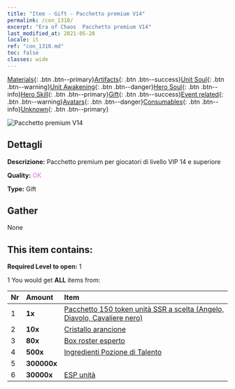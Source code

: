 ```yaml
---
title: "Item - Gift - Pacchetto premium V14"
permalink: /con_1310/
excerpt: "Era of Chaos  Pacchetto premium V14"
last_modified_at: 2021-05-28
locale: it
ref: "con_1310.md"
toc: false
classes: wide
---
```

 [Materials](/ItemsIT/){: .btn .btn--primary}[Artifacts](/ItemsIT/Artifacts/){: .btn .btn--success}[Unit Soul](/ItemsIT/UnitSoul/){: .btn .btn--warning}[Unit Awakening](/ItemsIT/UnitAwakening/){: .btn .btn--danger}[Hero Soul](/ItemsIT/HeroSoul/){: .btn .btn--info}[Hero Skill](/ItemsIT/HeroSkill/){: .btn .btn--primary}[Gift](/ItemsIT/Gift/){: .btn .btn--success}[Event related](/ItemsIT/Events/){: .btn .btn--warning}[Avatars](/ItemsIT/Avatars/){: .btn .btn--danger}[Consumables](/ItemsIT/Consumables/){: .btn .btn--info}[Unknown](/ItemsIT/Unknown/){: .btn .btn--primary}

 ![Pacchetto premium V14](/images/t/i_905014.png)

## Dettagli
 **Descrizione:** Pacchetto premium per giocatori di livello VIP 14 e superiore

 **Quality:** <span style="color: #DA70D6">OK</span>

 **Type:** Gift

## Gather

  None

## This item contains:

 **Required Level to open:** 1

 1 You would get **ALL** items  from:

  | Nr | Amount |     Item    |
  |:---|:-------|:------------|
  | 1 |  **1x** | [Pacchetto 150 token unità SSR a scelta (Angelo, Diavolo, Cavaliere nero)](/ItemsIT/con_1322/) |  | 
  | 2 |  **10x** | [Cristallo arancione](/ItemsIT/con_730/) |  | 
  | 3 |  **80x** | [Box roster esperto](/ItemsIT/con_776/) |  | 
  | 4 |  **500x** | [Ingredienti Pozione di Talento](/ItemsIT/con_1120/) |  | 
  | 5 |  **300000x** | <i class="fas fa-coins"/> |  | 
  | 6 |  **30000x** | [ESP unità](/ItemsIT/con_902/) |  | 
